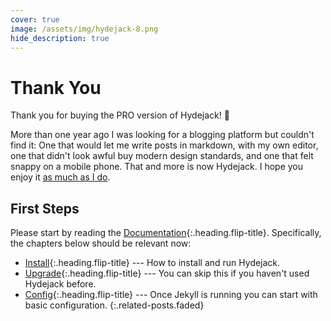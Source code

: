 ```yaml
---
cover: true
image: /assets/img/hydejack-8.png
hide_description: true
---
```


# Thank You
Thank you for buying the PRO version of Hydejack! 🎉

More than one year ago I was looking for a blogging platform but couldn't find it:
One that would let me write posts in markdown, with my own editor, one that didn't look awful buy modern design standards, and one that felt snappy on a mobile phone.
That and more is now Hydejack. I hope you enjoy it [as much as I do](https://qwtel.com/).

## First Steps
Please start by reading the [Documentation]{:.heading.flip-title}.
Specifically, the chapters below should be relevant now:

* [Install]{:.heading.flip-title} --- How to install and run Hydejack.
* [Upgrade]{:.heading.flip-title} --- You can skip this if you haven't used Hydejack before.
* [Config]{:.heading.flip-title} --- Once Jekyll is running you can start with basic configuration.
{:.related-posts.faded}

[documentation]: docs/README.md
[install]: docs/install.md
[upgrade]: docs/upgrade.md
[config]: docs/config.md
